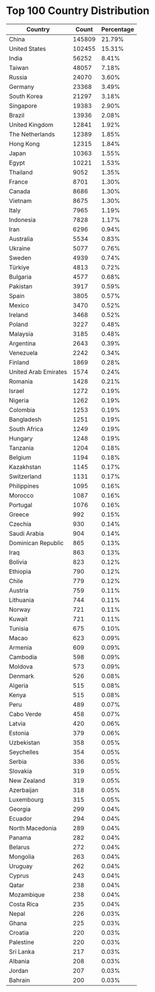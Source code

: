 # Top 100 Country Distribution
| Country | Count | Percentage |
|----|----|----|
| China | 145809 | 21.79% |
| United States | 102455 | 15.31% |
| India | 56252 | 8.41% |
| Taiwan | 48057 | 7.18% |
| Russia | 24070 | 3.60% |
| Germany | 23368 | 3.49% |
| South Korea | 21297 | 3.18% |
| Singapore | 19383 | 2.90% |
| Brazil | 13936 | 2.08% |
| United Kingdom | 12841 | 1.92% |
| The Netherlands | 12389 | 1.85% |
| Hong Kong | 12315 | 1.84% |
| Japan | 10363 | 1.55% |
| Egypt | 10221 | 1.53% |
| Thailand | 9052 | 1.35% |
| France | 8701 | 1.30% |
| Canada | 8686 | 1.30% |
| Vietnam | 8675 | 1.30% |
| Italy | 7965 | 1.19% |
| Indonesia | 7828 | 1.17% |
| Iran | 6296 | 0.94% |
| Australia | 5534 | 0.83% |
| Ukraine | 5077 | 0.76% |
| Sweden | 4939 | 0.74% |
| Türkiye | 4813 | 0.72% |
| Bulgaria | 4577 | 0.68% |
| Pakistan | 3917 | 0.59% |
| Spain | 3805 | 0.57% |
| Mexico | 3470 | 0.52% |
| Ireland | 3468 | 0.52% |
| Poland | 3227 | 0.48% |
| Malaysia | 3185 | 0.48% |
| Argentina | 2643 | 0.39% |
| Venezuela | 2242 | 0.34% |
| Finland | 1869 | 0.28% |
| United Arab Emirates | 1574 | 0.24% |
| Romania | 1428 | 0.21% |
| Israel | 1272 | 0.19% |
| Nigeria | 1262 | 0.19% |
| Colombia | 1253 | 0.19% |
| Bangladesh | 1251 | 0.19% |
| South Africa | 1249 | 0.19% |
| Hungary | 1248 | 0.19% |
| Tanzania | 1204 | 0.18% |
| Belgium | 1194 | 0.18% |
| Kazakhstan | 1145 | 0.17% |
| Switzerland | 1131 | 0.17% |
| Philippines | 1095 | 0.16% |
| Morocco | 1087 | 0.16% |
| Portugal | 1076 | 0.16% |
| Greece | 992 | 0.15% |
| Czechia | 930 | 0.14% |
| Saudi Arabia | 904 | 0.14% |
| Dominican Republic | 865 | 0.13% |
| Iraq | 863 | 0.13% |
| Bolivia | 823 | 0.12% |
| Ethiopia | 790 | 0.12% |
| Chile | 779 | 0.12% |
| Austria | 759 | 0.11% |
| Lithuania | 744 | 0.11% |
| Norway | 721 | 0.11% |
| Kuwait | 721 | 0.11% |
| Tunisia | 675 | 0.10% |
| Macao | 623 | 0.09% |
| Armenia | 609 | 0.09% |
| Cambodia | 598 | 0.09% |
| Moldova | 573 | 0.09% |
| Denmark | 526 | 0.08% |
| Algeria | 515 | 0.08% |
| Kenya | 515 | 0.08% |
| Peru | 489 | 0.07% |
| Cabo Verde | 458 | 0.07% |
| Latvia | 420 | 0.06% |
| Estonia | 379 | 0.06% |
| Uzbekistan | 358 | 0.05% |
| Seychelles | 354 | 0.05% |
| Serbia | 336 | 0.05% |
| Slovakia | 319 | 0.05% |
| New Zealand | 319 | 0.05% |
| Azerbaijan | 318 | 0.05% |
| Luxembourg | 315 | 0.05% |
| Georgia | 299 | 0.04% |
| Ecuador | 294 | 0.04% |
| North Macedonia | 289 | 0.04% |
| Panama | 282 | 0.04% |
| Belarus | 272 | 0.04% |
| Mongolia | 263 | 0.04% |
| Uruguay | 262 | 0.04% |
| Cyprus | 243 | 0.04% |
| Qatar | 238 | 0.04% |
| Mozambique | 238 | 0.04% |
| Costa Rica | 235 | 0.04% |
| Nepal | 226 | 0.03% |
| Ghana | 225 | 0.03% |
| Croatia | 220 | 0.03% |
| Palestine | 220 | 0.03% |
| Sri Lanka | 217 | 0.03% |
| Albania | 208 | 0.03% |
| Jordan | 207 | 0.03% |
| Bahrain | 200 | 0.03% |
